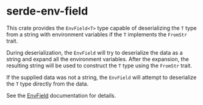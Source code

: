 # serde-env-field

This crate provides the `EnvField<T>` type capable of deserializing the `T` type
from a string with environment variables if the `T` implements the `FromStr` trait.

During deserialization, the `EnvField` will try to deserialize the data as a string and expand all
the environment variables. After the expansion, the resulting string will be used
to construct the `T` type using the `FromStr` trait.

If the supplied data was not a string, the `EnvField`
will attempt to deserialize the `T` type directly from the data.

See the [EnvField](https://docs.rs/serde_env_field/struct.EnvField.html) documentation for details.
